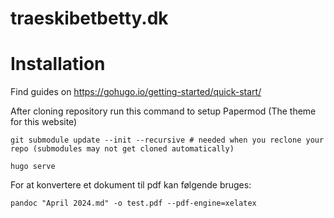 # traeskibetbetty.dk

# Installation

Find guides on https://gohugo.io/getting-started/quick-start/

After cloning repository run this command to setup Papermod (The theme for this website)

```
git submodule update --init --recursive # needed when you reclone your repo (submodules may not get cloned automatically)
```

```
hugo serve
```

For at konvertere et dokument til pdf kan følgende bruges:

```
pandoc "April 2024.md" -o test.pdf --pdf-engine=xelatex
```
